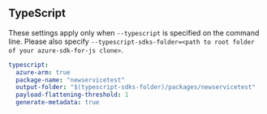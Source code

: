 ## TypeScript

These settings apply only when `--typescript` is specified on the command line.
Please also specify `--typescript-sdks-folder=<path to root folder of your azure-sdk-for-js clone>`.

```yaml $(typescript)
typescript:
  azure-arm: true
  package-name: "newservicetest"
  output-folder: "$(typescript-sdks-folder)/packages/newservicetest"
  payload-flattening-threshold: 1
  generate-metadata: true
```
